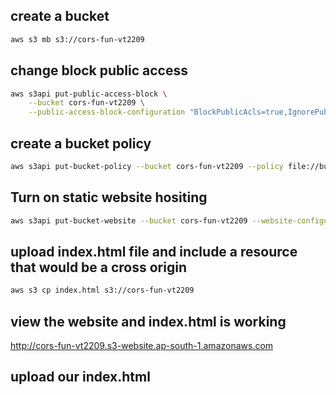 ## create a bucket
```sh
aws s3 mb s3://cors-fun-vt2209
```
## change block public access

```sh
aws s3api put-public-access-block \
    --bucket cors-fun-vt2209 \
    --public-access-block-configuration "BlockPublicAcls=true,IgnorePublicAcls=true,BlockPublicPolicy=false,RestrictPublicBuckets=false"
```

## create a bucket policy
```sh
aws s3api put-bucket-policy --bucket cors-fun-vt2209 --policy file://bucket-policy.json
```
## Turn on static website hositing
```sh
aws s3api put-bucket-website --bucket cors-fun-vt2209 --website-configuration file://website.json
```

## upload index.html file and include a resource that would be a cross origin
```sh
aws s3 cp index.html s3://cors-fun-vt2209
```
## view the website and index.html is working

http://cors-fun-vt2209.s3-website.ap-south-1.amazonaws.com


## upload our index.html
